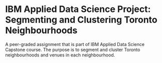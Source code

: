 # IBM Applied Data Science Project: Segmenting and Clustering Toronto Neighbourhoods
A peer-graded assignment that is part of IBM Applied Data Science Capstone course. The purpose is to segment and cluster Toronto neighbourhoods and venues in each neighbourhood.
